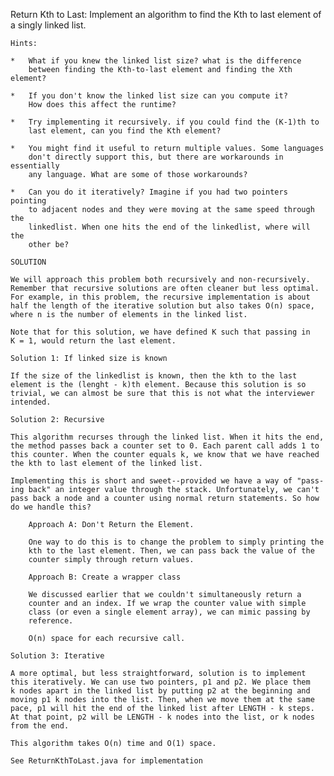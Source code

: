 Return Kth to Last: Implement an algorithm to find the Kth to last
element of a singly linked list.

    Hints:

    *   What if you knew the linked list size? what is the difference
        between finding the Kth-to-last element and finding the Xth element?

    *   If you don't know the linked list size can you compute it?
        How does this affect the runtime?

    *   Try implementing it recursively. if you could find the (K-1)th to
        last element, can you find the Kth element?

    *   You might find it useful to return multiple values. Some languages
        don't directly support this, but there are workarounds in essentially
        any language. What are some of those workarounds?

    *   Can you do it iteratively? Imagine if you had two pointers pointing
        to adjacent nodes and they were moving at the same speed through the
        linkedlist. When one hits the end of the linkedlist, where will the
        other be?
        
    SOLUTION

    We will approach this problem both recursively and non-recursively.
    Remember that recursive solutions are often cleaner but less optimal.
    For example, in this problem, the recursive implementation is about
    half the length of the iterative solution but also takes O(n) space,
    where n is the number of elements in the linked list.

    Note that for this solution, we have defined K such that passing in
    K = 1, would return the last element.

    Solution 1: If linked size is known

    If the size of the linkedlist is known, then the kth to the last
    element is the (lenght - k)th element. Because this solution is so
    trivial, we can almost be sure that this is not what the interviewer
    intended.

    Solution 2: Recursive

    This algorithm recurses through the linked list. When it hits the end,
    the method passes back a counter set to 0. Each parent call adds 1 to
    this counter. When the counter equals k, we know that we have reached
    the kth to last element of the linked list.

    Implementing this is short and sweet--provided we have a way of "pass-
    ing back" an integer value through the stack. Unfortunately, we can't
    pass back a node and a counter using normal return statements. So how
    do we handle this?

        Approach A: Don't Return the Element.

        One way to do this is to change the problem to simply printing the
        kth to the last element. Then, we can pass back the value of the
        counter simply through return values.

        Approach B: Create a wrapper class

        We discussed earlier that we couldn't simultaneously return a
        counter and an index. If we wrap the counter value with simple
        class (or even a single element array), we can mimic passing by
        reference.
        
        O(n) space for each recursive call.
        
    Solution 3: Iterative

    A more optimal, but less straightforward, solution is to implement
    this iteratively. We can use two pointers, p1 and p2. We place them
    k nodes apart in the linked list by putting p2 at the beginning and
    moving p1 k nodes into the list. Then, when we move them at the same
    pace, p1 will hit the end of the linked list after LENGTH - k steps.
    At that point, p2 will be LENGTH - k nodes into the list, or k nodes
    from the end.

    This algorithm takes O(n) time and O(1) space.

    See ReturnKthToLast.java for implementation
